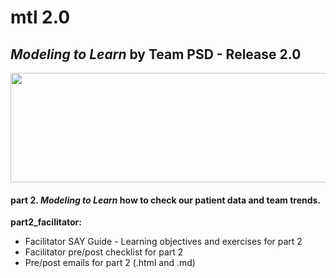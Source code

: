 # mtl 2.0
## *Modeling to Learn* by Team PSD - Release 2.0

<img src = "https://github.com/anthony/teampsd/blob/teampsd_style/mtl_logo/mtl_testdontguess_sm.png"
     height = "175" width = "650">  
    
#### part 2. *Modeling to Learn* how to check our **patient data** and **team trends.**

**part2_facilitator:** 
  + Facilitator SAY Guide - Learning objectives and exercises for part 2
  + Facilitator pre/post checklist for part 2
  + Pre/post emails for part 2 (.html and .md)
